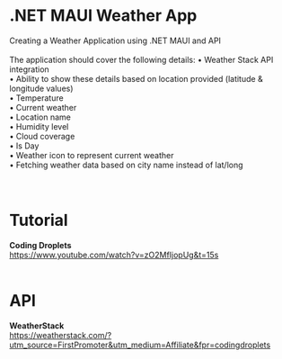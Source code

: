 # .NET MAUI Weather App

Creating a Weather Application using .NET MAUI and API
<br><br>
The application should cover the following details:
• Weather Stack API integration<br>
• Ability to show these details based on location provided (latitude & longitude values)<br>
• Temperature<br>
• Current weather<br>
• Location name<br>
• Humidity level<br>
• Cloud coverage<br>
• Is Day<br>
• Weather icon to represent current weather<br>
• Fetching weather data based on city name instead of lat/long <br>
<br><br>

# Tutorial
<strong>Coding Droplets</strong><br>
https://www.youtube.com/watch?v=zO2MfIjopUg&t=15s
<br><br>

# API
<strong>WeatherStack</strong><br>
https://weatherstack.com/?utm_source=FirstPromoter&utm_medium=Affiliate&fpr=codingdroplets
